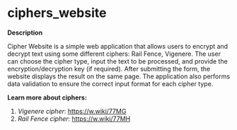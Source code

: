 # ciphers_website
**Description**

Cipher Website is a simple web application that allows users to encrypt and decrypt text using some different ciphers: Rail Fence, Vigenere. The user can choose the cipher type, input the text to be processed, and provide the encryption/decryption key (if required). After submitting the form, the website displays the result on the same page. The application also performs data validation to ensure the correct input format for each cipher type.

**Learn more about ciphers:**
1. *Vigenere cipher*: https://w.wiki/77MG
2. *Rail Fence cipher*: https://w.wiki/77MH

